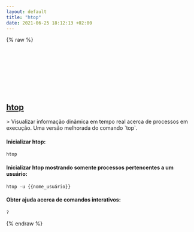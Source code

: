 ```yaml
---
layout: default
title: "htop"
date: 2021-06-25 18:12:13 +02:00
---
```

{% raw %}
<h2 id="htop">
  <a href="/pt_br/common/htop.html">htop</a> <a href="#htop"><svg class="icon">
    <use href="/assets/images/unicode_sprite.svg#link" />
  </svg></a>
</h2>
> Visualizar informação dinâmica em tempo real acerca de processos em execução. Uma versão melhorada do comando `top`.

#### Inicializar htop:
```shell
htop
```
#### Inicializar htop mostrando somente processos pertencentes a um usuário:
```shell
htop -u {{nome_usuário}}
```
#### Obter ajuda acerca de comandos interativos:
```shell
?
```
{% endraw %}